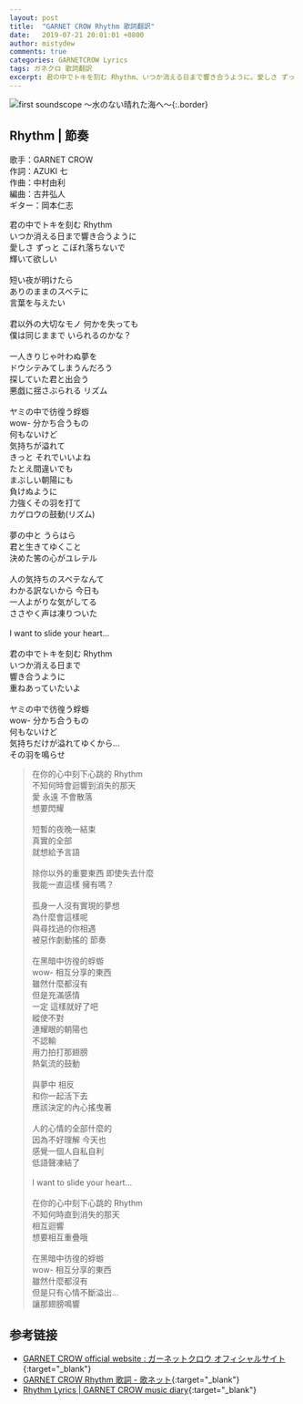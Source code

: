 ```yaml
---
layout: post
title:  "GARNET CROW Rhythm 歌詞翻訳"
date:   2019-07-21 20:01:01 +0800
author: mistydew
comments: true
categories: GARNETCROW Lyrics
tags: ガネクロ 歌詞翻訳
excerpt: 君の中でトキを刻む Rhythm、いつか消える日まで響き合うように。愛しさ ずっと こぼれ落ちないで、輝いて欲しい。
---
```

![first soundscope 〜水のない晴れた海へ〜](https://raw.githubusercontent.com/mistydew/gc2/master/cover/album/AL01_first%20soundscope%20〜水のない晴れた海へ〜.jpg){:.border}

## Rhythm | 節奏

歌手：GARNET CROW<br>
作詞：AZUKI 七<br>
作曲：中村由利<br>
編曲：古井弘人<br>
ギター：岡本仁志

<div class="lyric-original">
<p>
君の中でトキを刻む Rhythm<br>
いつか消える日まで響き合うように<br>
愛しさ ずっと こぼれ落ちないで<br>
輝いて欲しい<br>
<br>
短い夜が明けたら<br>
ありのままのスベテに<br>
言葉を与えたい<br>
<br>
君以外の大切なモノ 何かを失っても<br>
僕は同じままで いられるのかな？<br>
<br>
一人きりじゃ叶わぬ夢を<br>
ドウシテみてしまうんだろう<br>
探していた君と出会う<br>
悪戯に揺さぶられる リズム<br>
<br>
ヤミの中で彷徨う蜉蝣<br>
wow- 分かち合うもの<br>
何もないけど<br>
気持ちが溢れて<br>
きっと それでいいよね<br>
たとえ間違いでも<br>
まぶしい朝陽にも<br>
負けぬように<br>
力強くその羽を打て<br>
カゲロウの鼓動(リズム)<br>
<br>
夢の中と うらはら<br>
君と生きてゆくこと<br>
決めた筈の心がユレテル<br>
<br>
人の気持ちのスベテなんて<br>
わかる訳ないから 今日も<br>
一人よがりな気がしてる<br>
ささやく声は凍りついた<br>
<br>
I want to slide your heart...<br>
<br>
君の中でトキを刻む Rhythm<br>
いつか消える日まで<br>
響き合うように<br>
重ねあっていたいよ<br>
<br>
ヤミの中で彷徨う蜉蝣<br>
wow- 分かち合うもの<br>
何もないけど<br>
気持ちだけが溢れてゆくから…<br>
その羽を鳴らせ
</p>
</div>

<div class="lyric-translation">
<blockquote>
在你的心中刻下心跳的 Rhythm<br>
不知何時會迴響到消失的那天<br>
愛 永遠 不會散落<br>
想要閃耀<br>
<br>
短暫的夜晚一結束<br>
真實的全部<br>
就想給予言語<br>
<br>
除你以外的重要東西 即使失去什麼<br>
我能一直這樣 擁有嗎？<br>
<br>
孤身一人沒有實現的夢想<br>
為什麼會這樣呢<br>
與尋找過的你相遇<br>
被惡作劇動搖的 節奏<br>
<br>
在黑暗中彷徨的蜉蝣<br>
wow- 相互分享的東西<br>
雖然什麼都沒有<br>
但是充滿感情<br>
一定 這樣就好了吧<br>
縱使不對<br>
連耀眼的朝陽也<br>
不認輸<br>
用力拍打那翅膀<br>
熱氣流的鼓動<br>
<br>
與夢中 相反<br>
和你一起活下去<br>
應該決定的內心搖曳著<br>
<br>
人的心情的全部什麼的<br>
因為不好理解 今天也<br>
感覺一個人自私自利<br>
低語聲凍結了<br>
<br>
I want to slide your heart...<br>
<br>
在你的心中刻下心跳的 Rhythm<br>
不知何時直到消失的那天<br>
相互迴響<br>
想要相互重疊哦<br>
<br>
在黑暗中彷徨的蜉蝣<br>
wow- 相互分享的東西<br>
雖然什麼都沒有<br>
但是只有心情不斷溢出...<br>
讓那翅膀鳴響
</blockquote>
</div>

## 参考链接

* [GARNET CROW official website : ガーネットクロウ オフィシャルサイト](http://www.garnetcrow.com){:target="_blank"}
* [GARNET CROW Rhythm 歌詞 - 歌ネット](https://www.uta-net.com/song/20121){:target="_blank"}
* [Rhythm Lyrics \| GARNET CROW music diary](https://mistydew.github.io/gc/lyrics/original/Rhythm.html){:target="_blank"}
